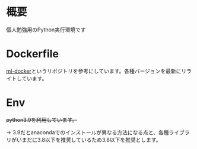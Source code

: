 # 概要

個人勉強用のPython実行環境です

# Dockerfile

[ml-docker](https://github.com/nielsborie/ml-docker/blob/master/Dockerfile)というリポジトリを参考にしています。各種バージョンを最新にリライトしています。

# Env

~~python3.9を利用しています。~~

-> 3.9だとanacondaでのインストールが異なる方法になる点と、各種ライブラリがいまだに3.8以下を推奨しているため3.8以下を推奨とします。